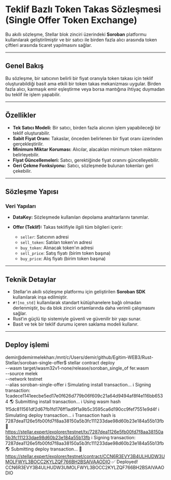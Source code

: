 # Teklif Bazlı Token Takas Sözleşmesi (Single Offer Token Exchange)

Bu akıllı sözleşme, Stellar blok zinciri üzerindeki **Soroban** platformu kullanılarak geliştirilmiştir ve bir satıcı ile birden fazla alıcı arasında token çiftleri arasında ticaret yapılmasını sağlar.

---

## Genel Bakış

Bu sözleşme, bir satıcının belirli bir fiyat oranıyla token takası için teklif oluşturabildiği basit ama etkili bir token takas mekanizması uygular. Birden fazla alıcı, karmaşık emir eşleştirme veya borsa mantığına ihtiyaç duymadan bu teklif ile işlem yapabilir.

---

## Özellikler

- **Tek Satıcı Modeli:** Bir satıcı, birden fazla alıcının işlem yapabileceği bir teklif oluşturabilir.
- **Sabit Fiyat Oranı:** Takaslar, önceden belirlenen bir fiyat oranı üzerinden gerçekleştirilir.
- **Minimum Miktar Koruması:** Alıcılar, alacakları minimum token miktarını belirleyebilir.
- **Fiyat Güncellemeleri:** Satıcı, gerektiğinde fiyat oranını güncelleyebilir.
- **Geri Çekme Fonksiyonu:** Satıcı, sözleşmede bulunan tokenları geri çekebilir.

---

## Sözleşme Yapısı

### Veri Yapıları

- **DataKey:** Sözleşmede kullanılan depolama anahtarlarını tanımlar.
- **Offer (Teklif):** Takas teklifiyle ilgili tüm bilgileri içerir:

  - `seller`: Satıcının adresi  
  - `sell_token`: Satılan token'ın adresi  
  - `buy_token`: Alınacak token'ın adresi  
  - `sell_price`: Satış fiyatı (birim token başına)  
  - `buy_price`: Alış fiyatı (birim token başına)  

---

## Teknik Detaylar

- Stellar’ın akıllı sözleşme platformu için geliştirilen **Soroban SDK** kullanılarak inşa edilmiştir.
- `#![no_std]` kullanılarak standart kütüphanelere bağlı olmadan derlenmiştir, bu da blok zinciri ortamlarında daha verimli çalışmasını sağlar.
- Rust’ın güçlü tip sistemiyle güvenli ve güvenilir bir yapı sunar.
- Basit ve tek bir teklif durumu içeren saklama modeli kullanır.

---

## Deploy işlemi

demir@demirmelekhan:/mnt/c/Users/demir/github/Egitim-WEB3/Rust-Stellar/soroban-single-offer$ stellar contract deploy \
  --wasm target/wasm32v1-none/release/soroban_single_of
fer.wasm \
  --source melek \
  --network testnet \
  --alias soroban-single-offer
ℹ️ Simulating install transaction…
ℹ️ Signing transaction: 1cadece1141eecbe5ed17e0f626d779b06f609c21a64d9494af8f4e116bb6534
🌎 Submitting install transaction…
ℹ️ Using wasm hash 1f5dc811561df2d67fb1fd176ff1ad9f1a9b5c3595ca6d190cc9fef7551e9d4f
ℹ️ Simulating deploy transaction…
ℹ️ Transaction hash is 7287dea1126e5fb00fd7f8aa38150a5b3fc111233dae98d60b23e184a55b13fb
🔗 https://stellar.expert/explorer/testnet/tx/7287dea1126e5fb00fd7f8aa38150a5b3fc111233dae98d60b23e184a55b13fb
ℹ️ Signing transaction: 7287dea1126e5fb00fd7f8aa38150a5b3fc111233dae98d60b23e184a55b13fb
🌎 Submitting deploy transaction…
🔗 https://stellar.expert/explorer/testnet/contract/CCN6R3EVY3B4ULHUDW3UMOLFWYL3BOCC2KYLZQF766BH2BSAIVAAODIO
✅ Deployed!
CCN6R3EVY3B4ULHUDW3UMOLFWYL3BOCC2KYLZQF766BH2BSAIVAAODIO